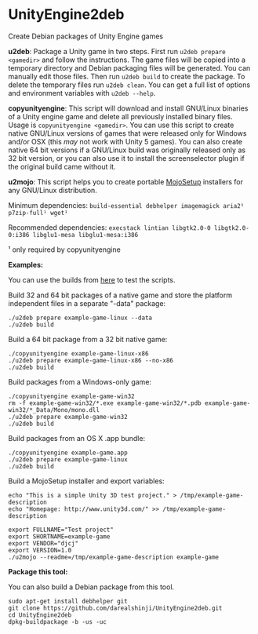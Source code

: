 UnityEngine2deb
===============

Create Debian packages of Unity Engine games

**u2deb**: Package a Unity game in two steps. First run `u2deb prepare <gamedir>` and follow the instructions.
The game files will be copied into a temporary directory and Debian packaging files will be generated.
You can manually edit those files. Then run `u2deb build` to create the package. To delete the temporary files
run `u2deb clean`. You can get a full list of options and environment variables with `u2deb --help`.

**copyunityengine**: This script will download and install GNU/Linux binaries of a Unity engine game and delete all previously
installed binary files. Usage is `copyunityengine <gamedir>`.
You can use this script to create native GNU/Linux versions of games that were released only for
Windows and/or OSX (this _may_ not work with Unity 5 games).
You can also create native 64 bit versions if a GNU/Linux build was originally released only as 32 bit version, or you can also use it to install the screenselector plugin if the original build came without it.

**u2mojo**: This script helps you to create portable [MojoSetup](http://www.icculus.org/mojosetup/)
installers for any GNU/Linux distribution.

Minimum dependencies: `build-essential debhelper imagemagick aria2¹ p7zip-full¹ wget¹`

Recommended dependencies: `execstack lintian libgtk2.0-0 libgtk2.0-0:i386 libglu1-mesa libglu1-mesa:i386`

¹ only required by copyunityengine

**Examples:**

You can use the builds from [here](https://github.com/darealshinji/simple-unity3d-example/releases) to test the scripts.

Build 32 and 64 bit packages of a native game and store the platform independent
files in a separate "-data" package:
```
./u2deb prepare example-game-linux --data
./u2deb build
```

Build a 64 bit package from a 32 bit native game:
```
./copyunityengine example-game-linux-x86
./u2deb prepare example-game-linux-x86 --no-x86
./u2deb build
```

Build packages from a Windows-only game:
```
./copyunityengine example-game-win32
rm -f example-game-win32/*.exe example-game-win32/*.pdb example-game-win32/*_Data/Mono/mono.dll
./u2deb prepare example-game-win32
./u2deb build
```

Build packages from an OS X .app bundle:
```
./copyunityengine example-game.app
./u2deb prepare example-game-linux
./u2deb build
```

Build a MojoSetup installer and export variables:
```
echo "This is a simple Unity 3D test project." > /tmp/example-game-description
echo "Homepage: http://www.unity3d.com/" >> /tmp/example-game-description

export FULLNAME="Test project"
export SHORTNAME=example-game
export VENDOR="djcj"
export VERSION=1.0
./u2mojo --readme=/tmp/example-game-description example-game
```

**Package this tool:**

You can also build a Debian package from this tool.
```
sudo apt-get install debhelper git
git clone https://github.com/darealshinji/UnityEngine2deb.git
cd UnityEngine2deb
dpkg-buildpackage -b -us -uc
```
